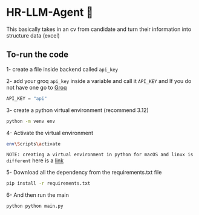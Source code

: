 # HR-LLM-Agent 🤖
This basically takes in an cv from candidate and turn their information into structure data (excel)

## To-run the code 
1- create a file inside backend called `api_key`

2- add your groq `api_key` inside a variable and call it `API_KEY` and If you do not have one go to [Groq](groq.com)
  ``` python
  API_KEY = "api"
```

3- create a python virtual environment (recommend 3.12)

``` bash 
python -m venv env
```

4- Activate the virtual environment

``` bash 
env\Scripts\activate
```

`NOTE: creating a virtual environment in python for macOS and linux is different` here is a [link](https://gist.github.com/MichaelCurrin/3a4d14ba1763b4d6a1884f56a01412b7)

5- Download all the dependency from the requirements.txt file
``` bash
pip install -r requirements.txt
```

6- And then run the main
```
python python main.py
```
